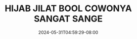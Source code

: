 --- 
title: "HIJAB JILAT BOOL COWONYA SANGAT SANGE"
description: "download  video bokep HIJAB JILAT BOOL COWONYA SANGAT SANGE yandex    "
date: 2024-05-31T04:59:29-08:00
file_code: "rmxftj1wmhdc"
draft: false
cover: "p6im9yyjdytv6u4h.jpg"
tags: ["HIJAB", "JILAT", "BOOL", "COWONYA", "SANGAT", "SANGE", "bokep-indo", "bokep-viral", "bokep-ig"]
length: 69
fld_id: "1483139"
foldername: "Anal indo"
categories: ["Anal indo"]
views: 1
---